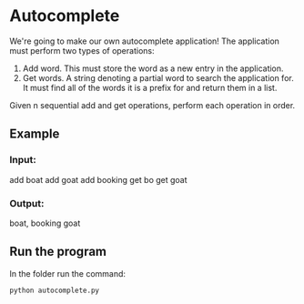 # Autocomplete

We're going to make our own autocomplete application! The application must perform two types of operations:

1.  Add word. This must store the word as a new entry in the application.
2.  Get words. A string denoting a partial word to search the application for. It must find all of the words it is a prefix for and return them in a list.

Given n sequential add and get operations, perform each operation in order.

## Example

### Input:

add boat
add goat
add booking
get bo
get goat

### Output:

boat, booking
goat

## Run the program

In the folder run the command:

```
python autocomplete.py
```
